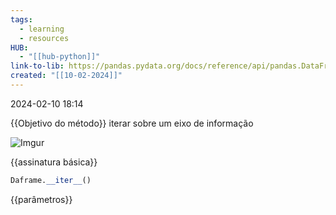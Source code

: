 ```yaml
---
tags:
  - learning
  - resources
HUB:
  - "[[hub-python]]"
link-to-lib: https://pandas.pydata.org/docs/reference/api/pandas.DataFrame.__iter__.html
created: "[[10-02-2024]]"
---
```

2024-02-10 18:14

{{Objetivo do método}}
iterar sobre um eixo de informação


![Imgur](https://i.imgur.com/t6pYpdG.png)

{{assinatura básica}}

```python
Daframe.__iter__()
```

{{parâmetros}}

